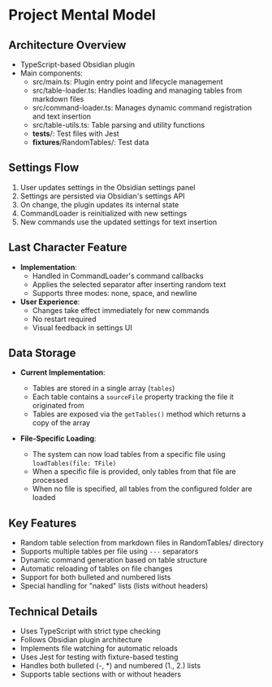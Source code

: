 # Project Mental Model

## Architecture Overview
- TypeScript-based Obsidian plugin
- Main components:
  - src/main.ts: Plugin entry point and lifecycle management
  - src/table-loader.ts: Handles loading and managing tables from markdown files
  - src/command-loader.ts: Manages dynamic command registration and text insertion
  - src/table-utils.ts: Table parsing and utility functions
  - __tests__/: Test files with Jest
  - __fixtures__/RandomTables/: Test data

## Settings Flow
1. User updates settings in the Obsidian settings panel
2. Settings are persisted via Obsidian's settings API
3. On change, the plugin updates its internal state
4. CommandLoader is reinitialized with new settings
5. New commands use the updated settings for text insertion

## Last Character Feature
- **Implementation**:
  - Handled in CommandLoader's command callbacks
  - Applies the selected separator after inserting random text
  - Supports three modes: none, space, and newline
- **User Experience**:
  - Changes take effect immediately for new commands
  - No restart required
  - Visual feedback in settings UI

## Data Storage
- **Current Implementation**:
  - Tables are stored in a single array (`tables`)
  - Each table contains a `sourceFile` property tracking the file it originated from
  - Tables are exposed via the `getTables()` method which returns a copy of the array

- **File-Specific Loading**:
  - The system can now load tables from a specific file using `loadTables(file: TFile)`
  - When a specific file is provided, only tables from that file are processed
  - When no file is specified, all tables from the configured folder are loaded

## Key Features
- Random table selection from markdown files in RandomTables/ directory
- Supports multiple tables per file using `---` separators
- Dynamic command generation based on table structure
- Automatic reloading of tables on file changes
- Support for both bulleted and numbered lists
- Special handling for "naked" lists (lists without headers)

## Technical Details
- Uses TypeScript with strict type checking
- Follows Obsidian plugin architecture
- Implements file watching for automatic reloads
- Uses Jest for testing with fixture-based testing
- Handles both bulleted (-, *) and numbered (1., 2.) lists
- Supports table sections with or without headers
